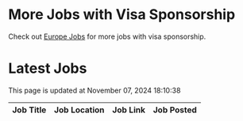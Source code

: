 # More Jobs with Visa Sponsorship

Check out [Europe Jobs](https://github.com/sureshparimi/europejobs#latest-jobs) for more jobs with visa sponsorship.

# Latest Jobs

This page is updated at November 07, 2024 18:10:38

| Job Title | Job Location | Job Link | Job Posted |
| --- | --- | --- | --- |
